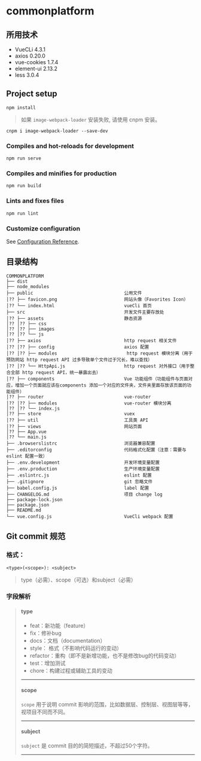 # commonplatform


## 所用技术
+ VueCLi 4.3.1
+ axios 0.20.0
+ vue-cookies 1.7.4
+ element-ui 2.13.2
+ less 3.0.4

## Project setup
```
npm install
```

> 如果 `image-webpack-loader` 安装失败, 请使用 cnpm 安装。
```
cnpm i image-webpack-loader --save-dev
```
### Compiles and hot-reloads for development

```
npm run serve
```

### Compiles and minifies for production
```
npm run build
```

### Lints and fixes files
```
npm run lint
```

### Customize configuration
See [Configuration Reference](https://cli.vuejs.org/config/).

## 目录结构
```
COMMONPLATFORM
├── dist 
├── node_modules
├── public                                  公用文件
│?? ├── favicon.png                         网站头像（Favorites Icon）
│?? └── index.html                          vueCli 首页
├── src                                     开发文件主要存放处
│?? ├── assets                              静态资源
│?? │?? ├── css
│?? │?? ├── images
│?? │?? └── js
│?? ├── axios                               http request 相关文件
│?? │?? ├── config                          axios 配置
│?? │?? ├── modules                          http request 模块分离（用于预防网站 http request API 过多导致单个文件过于冗长，难以查找）
│?? │?? └── HttpApi.js                      http request 对外接口（用于整合全部 http request API，统一暴露出去）
│?? ├── components                          Vue 功能组件（功能组件与页面对应，增加一个页面就应该在components 添加一个对应的文件夹，文件夹里面存放该页面的功能组件）
│?? ├── router                              vue-router
│?? │?? ├── modules                         vue-router 模块分离
│?? │?? └── index.js
│?? ├── store                               vuex
│?? ├── util                                工具类 API
│?? ├── views                               网站页面
│?? ├── App.vue
│?? └── main.js
├── .browserslistrc                         浏览器兼容配置
├── .editorconfig                           代码格式化配置（注意：需要与 eslint 配置一致）
├── .env.development                        开发环境变量配置
├── .env.production                         生产环境变量配置
├── .eslintrc.js                            eslint 配置
├── .gitignore                              git 忽略文件
├── babel.config.js                         label 配置
├── CHANGELOG.md                            项目 change log
├── package-lock.json
├── package.json
├── README.md
└── vue.config.js                           VueCli webpack 配置

```

## Git commit 规范

### 格式：
```
<type>(<scope>): <subject>
```
> type（必需）、scope（可选）和subject（必需）

### 字段解析

> #### type
> + feat：新功能（feature）
> + fix：修补bug
> + docs：文档（documentation）
> + style： 格式（不影响代码运行的变动）
> + refactor：重构（即不是新增功能，也不是修改bug的代码变动）
> + test：增加测试
> + chore：构建过程或辅助工具的变动
> ***
> #### scope
> `scope` 用于说明 commit 影响的范围，比如数据层、控制层、视图层等等，视项目不同而不同。
> ****
> #### subject
> `subject` 是 commit 目的的简短描述，不超过50个字符。
>***
